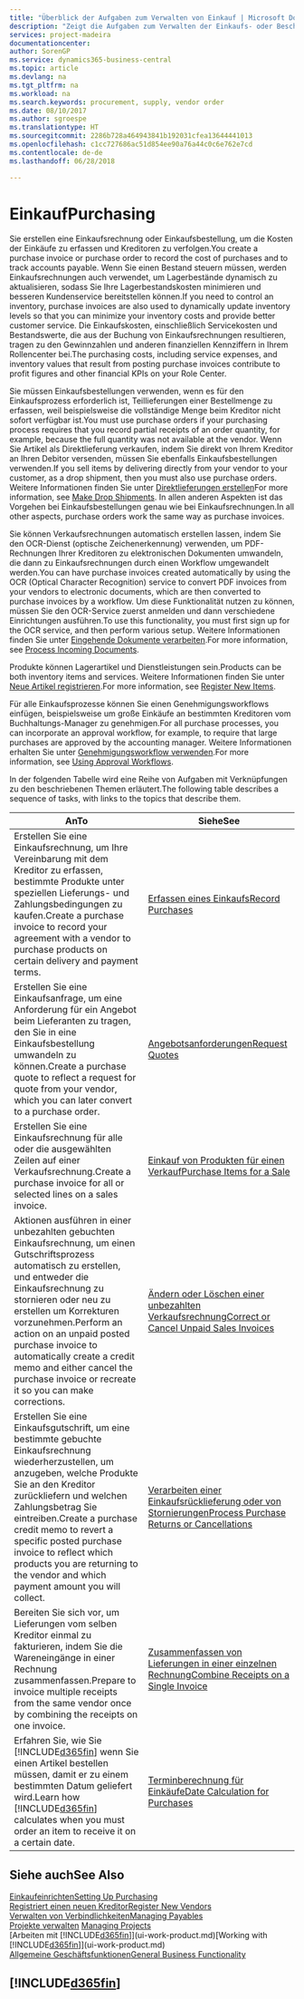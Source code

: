 ```yaml
---
title: "Überblick der Aufgaben zum Verwalten von Einkauf | Microsoft Docs"
description: "Zeigt die Aufgaben zum Verwalten der Einkaufs- oder Beschaffungsvorgänge, einschließlich das Vorgehen bei Einkaufsrechnungen und Bestellungen."
services: project-madeira
documentationcenter: 
author: SorenGP
ms.service: dynamics365-business-central
ms.topic: article
ms.devlang: na
ms.tgt_pltfrm: na
ms.workload: na
ms.search.keywords: procurement, supply, vendor order
ms.date: 08/10/2017
ms.author: sgroespe
ms.translationtype: HT
ms.sourcegitcommit: 2286b728a464943841b192031cfea13644441013
ms.openlocfilehash: c1cc727686ac51d854ee90a76a44c0c6e762e7cd
ms.contentlocale: de-de
ms.lasthandoff: 06/28/2018

---
```

# <a name="purchasing"></a><span data-ttu-id="9c094-103">Einkauf</span><span class="sxs-lookup"><span data-stu-id="9c094-103">Purchasing</span></span>
<span data-ttu-id="9c094-104">Sie erstellen eine Einkaufsrechnung oder Einkaufsbestellung, um die Kosten der Einkäufe zu erfassen und Kreditoren zu verfolgen.</span><span class="sxs-lookup"><span data-stu-id="9c094-104">You create a purchase invoice or purchase order to record the cost of purchases and to track accounts payable.</span></span> <span data-ttu-id="9c094-105">Wenn Sie einen Bestand steuern müssen, werden Einkaufsrechnungen auch verwendet, um Lagerbestände dynamisch zu aktualisieren, sodass Sie Ihre Lagerbestandskosten minimieren und besseren Kundenservice bereitstellen können.</span><span class="sxs-lookup"><span data-stu-id="9c094-105">If you need to control an inventory, purchase invoices are also used to dynamically update inventory levels so that you can minimize your inventory costs and provide better customer service.</span></span> <span data-ttu-id="9c094-106">Die Einkaufskosten, einschließlich Servicekosten und Bestandswerte, die aus der Buchung von Einkaufsrechnungen resultieren, tragen zu den Gewinnzahlen und anderen finanziellen Kennziffern in Ihrem Rollencenter bei.</span><span class="sxs-lookup"><span data-stu-id="9c094-106">The purchasing costs, including service expenses, and inventory values that result from posting purchase invoices contribute to profit figures and other financial KPIs on your Role Center.</span></span>

<span data-ttu-id="9c094-107">Sie müssen Einkaufsbestellungen verwenden, wenn es für den Einkaufsprozess erforderlich ist, Teillieferungen einer Bestellmenge zu erfassen, weil beispielsweise die vollständige Menge beim Kreditor nicht sofort verfügbar ist.</span><span class="sxs-lookup"><span data-stu-id="9c094-107">You must use purchase orders if your purchasing process requires that you record partial receipts of an order quantity, for example, because the full quantity was not available at the vendor.</span></span> <span data-ttu-id="9c094-108">Wenn Sie Artikel als Direktlieferung verkaufen, indem Sie direkt von Ihrem Kreditor an Ihren Debitor versenden, müssen Sie ebenfalls Einkaufsbestellungen verwenden.</span><span class="sxs-lookup"><span data-stu-id="9c094-108">If you sell items by delivering directly from your vendor to your customer, as a drop shipment, then you must also use purchase orders.</span></span> <span data-ttu-id="9c094-109">Weitere Informationen finden Sie unter [Direktlieferungen erstellen](sales-how-drop-shipment.md)</span><span class="sxs-lookup"><span data-stu-id="9c094-109">For more information, see [Make Drop Shipments](sales-how-drop-shipment.md).</span></span> <span data-ttu-id="9c094-110">In allen anderen Aspekten ist das Vorgehen bei Einkaufsbestellungen genau wie bei Einkaufsrechnungen.</span><span class="sxs-lookup"><span data-stu-id="9c094-110">In all other aspects, purchase orders work the same way as purchase invoices.</span></span>

<span data-ttu-id="9c094-111">Sie können Verkaufsrechnungen automatisch erstellen lassen, indem Sie den OCR-Dienst (optische Zeichenerkennung) verwenden, um PDF-Rechnungen Ihrer Kreditoren zu elektronischen Dokumenten umwandeln, die dann zu Einkaufsrechnungen durch einen Workflow umgewandelt werden.</span><span class="sxs-lookup"><span data-stu-id="9c094-111">You can have purchase invoices created automatically by using the OCR (Optical Character Recognition) service to convert PDF invoices from your vendors to electronic documents, which are then converted to purchase invoices by a workflow.</span></span> <span data-ttu-id="9c094-112">Um diese Funktionalität nutzen zu können, müssen Sie den OCR-Service zuerst anmelden und dann verschiedene Einrichtungen ausführen.</span><span class="sxs-lookup"><span data-stu-id="9c094-112">To use this functionality, you must first sign up for the OCR service, and then perform various setup.</span></span> <span data-ttu-id="9c094-113">Weitere Informationen finden Sie unter [Eingehende Dokumente verarbeiten](across-process-income-documents.md).</span><span class="sxs-lookup"><span data-stu-id="9c094-113">For more information, see [Process Incoming Documents](across-process-income-documents.md).</span></span>      

<span data-ttu-id="9c094-114">Produkte können Lagerartikel und Dienstleistungen sein.</span><span class="sxs-lookup"><span data-stu-id="9c094-114">Products can be both inventory items and services.</span></span> <span data-ttu-id="9c094-115">Weitere Informationen finden Sie unter [Neue Artikel registrieren](inventory-how-register-new-items.md).</span><span class="sxs-lookup"><span data-stu-id="9c094-115">For more information, see [Register New Items](inventory-how-register-new-items.md).</span></span>

<span data-ttu-id="9c094-116">Für alle Einkaufsprozesse können Sie einen Genehmigungsworkflows einfügen, beispielsweise um große Einkäufe an bestimmten Kreditoren vom Buchhaltungs-Manager zu genehmigen.</span><span class="sxs-lookup"><span data-stu-id="9c094-116">For all purchase processes, you can incorporate an approval workflow, for example, to require that large purchases are approved by the accounting manager.</span></span> <span data-ttu-id="9c094-117">Weitere Informationen erhalten Sie unter [Genehmigungsworkflow verwenden](across-how-use-approval-workflows.md).</span><span class="sxs-lookup"><span data-stu-id="9c094-117">For more information, see [Using Approval Workflows](across-how-use-approval-workflows.md).</span></span>

<span data-ttu-id="9c094-118">In der folgenden Tabelle wird eine Reihe von Aufgaben mit Verknüpfungen zu den beschriebenen Themen erläutert.</span><span class="sxs-lookup"><span data-stu-id="9c094-118">The following table describes a sequence of tasks, with links to the topics that describe them.</span></span>

| <span data-ttu-id="9c094-119">An</span><span class="sxs-lookup"><span data-stu-id="9c094-119">To</span></span> | <span data-ttu-id="9c094-120">Siehe</span><span class="sxs-lookup"><span data-stu-id="9c094-120">See</span></span> |
| --- | --- |
| <span data-ttu-id="9c094-121">Erstellen Sie eine Einkaufsrechnung, um Ihre Vereinbarung mit dem Kreditor zu erfassen, bestimmte Produkte unter speziellen Lieferungs- und Zahlungsbedingungen zu kaufen.</span><span class="sxs-lookup"><span data-stu-id="9c094-121">Create a purchase invoice to record your agreement with a vendor to purchase products on certain delivery and payment terms.</span></span> |[<span data-ttu-id="9c094-122">Erfassen eines Einkaufs</span><span class="sxs-lookup"><span data-stu-id="9c094-122">Record Purchases</span></span>](purchasing-how-record-purchases.md) |
|<span data-ttu-id="9c094-123">Erstellen Sie eine Einkaufsanfrage, um eine Anforderung für ein Angebot beim Lieferanten zu tragen, den Sie in eine Einkaufsbestellung umwandeln zu können.</span><span class="sxs-lookup"><span data-stu-id="9c094-123">Create a purchase quote to reflect a request for quote from your vendor, which you can later convert to a purchase order.</span></span>|[<span data-ttu-id="9c094-124">Angebotsanforderungen</span><span class="sxs-lookup"><span data-stu-id="9c094-124">Request Quotes</span></span>](purchasing-how-request-quotes.md)|
| <span data-ttu-id="9c094-125">Erstellen Sie eine Einkaufsrechnung für alle oder die ausgewählten Zeilen auf einer Verkaufsrechnung.</span><span class="sxs-lookup"><span data-stu-id="9c094-125">Create a purchase invoice for all or selected lines on a sales invoice.</span></span> |[<span data-ttu-id="9c094-126">Einkauf von Produkten für einen Verkauf</span><span class="sxs-lookup"><span data-stu-id="9c094-126">Purchase Items for a Sale</span></span>](purchasing-how-purchase-products-sale.md) |
| <span data-ttu-id="9c094-127">Aktionen ausführen in einer unbezahlten gebuchten Einkaufsrechnung, um einen Gutschriftsprozess automatisch zu erstellen, und entweder die Einkaufsrechnung zu stornieren oder neu zu erstellen um Korrekturen vorzunehmen.</span><span class="sxs-lookup"><span data-stu-id="9c094-127">Perform an action on an unpaid posted purchase invoice to automatically create a credit memo and either cancel the purchase invoice or recreate it so you can make corrections.</span></span> |[<span data-ttu-id="9c094-128">Ändern oder Löschen einer unbezahlten Verkaufsrechnung</span><span class="sxs-lookup"><span data-stu-id="9c094-128">Correct or Cancel Unpaid Sales Invoices</span></span>](purchasing-how-correct-cancel-unpaid-purchase-invoices.md) |
| <span data-ttu-id="9c094-129">Erstellen Sie eine Einkaufsgutschrift, um eine bestimmte gebuchte Einkaufsrechnung wiederherzustellen, um anzugeben, welche Produkte Sie an den Kreditor zurückliefern und welchen Zahlungsbetrag Sie eintreiben.</span><span class="sxs-lookup"><span data-stu-id="9c094-129">Create a purchase credit memo to revert a specific posted purchase invoice to reflect which products you are returning to the vendor and which payment amount you will collect.</span></span> |[<span data-ttu-id="9c094-130">Verarbeiten einer Einkaufsrücklieferung oder von Stornierungen</span><span class="sxs-lookup"><span data-stu-id="9c094-130">Process Purchase Returns or Cancellations</span></span>](purchasing-how-register-new-vendors.md) |
|<span data-ttu-id="9c094-131">Bereiten Sie sich vor, um Lieferungen vom selben Kreditor einmal zu fakturieren, indem Sie die Wareneingänge in einer Rechnung zusammenfassen.</span><span class="sxs-lookup"><span data-stu-id="9c094-131">Prepare to invoice multiple receipts from the same vendor once by combining the receipts on one invoice.</span></span>|[<span data-ttu-id="9c094-132">Zusammenfassen von Lieferungen in einer einzelnen Rechnung</span><span class="sxs-lookup"><span data-stu-id="9c094-132">Combine Receipts on a Single Invoice</span></span>](purchasing-how-to-combine-receipts.md)|
| <span data-ttu-id="9c094-133">Erfahren Sie, wie Sie [!INCLUDE[d365fin](includes/d365fin_md.md)] wenn Sie einen Artikel bestellen müssen, damit er zu einem bestimmten Datum geliefert wird.</span><span class="sxs-lookup"><span data-stu-id="9c094-133">Learn how [!INCLUDE[d365fin](includes/d365fin_md.md)] calculates when you must order an item to receive it on a certain date.</span></span>|[<span data-ttu-id="9c094-134">Terminberechnung für Einkäufe</span><span class="sxs-lookup"><span data-stu-id="9c094-134">Date Calculation for Purchases</span></span>](purchasing-date-calculation-for-purchases.md)|

## <a name="see-also"></a><span data-ttu-id="9c094-135">Siehe auch</span><span class="sxs-lookup"><span data-stu-id="9c094-135">See Also</span></span>
[<span data-ttu-id="9c094-136">Einkaufeinrichten</span><span class="sxs-lookup"><span data-stu-id="9c094-136">Setting Up Purchasing</span></span>](purchasing-setup-purchasing.md)  
[<span data-ttu-id="9c094-137">Registriert einen neuen Kreditor</span><span class="sxs-lookup"><span data-stu-id="9c094-137">Register New Vendors</span></span>](purchasing-how-register-new-vendors.md)  
[<span data-ttu-id="9c094-138">Verwalten von Verbindlichkeiten</span><span class="sxs-lookup"><span data-stu-id="9c094-138">Managing Payables</span></span>](payables-manage-payables.md)  
<span data-ttu-id="9c094-139">[Projekte verwalten](projects-manage-projects.md)  </span><span class="sxs-lookup"><span data-stu-id="9c094-139">[Managing Projects](projects-manage-projects.md)  </span></span>  
<span data-ttu-id="9c094-140">[Arbeiten mit [!INCLUDE[d365fin](includes/d365fin_md.md)]](ui-work-product.md)</span><span class="sxs-lookup"><span data-stu-id="9c094-140">[Working with [!INCLUDE[d365fin](includes/d365fin_md.md)]](ui-work-product.md)</span></span>  
[<span data-ttu-id="9c094-141">Allgemeine Geschäftsfunktionen</span><span class="sxs-lookup"><span data-stu-id="9c094-141">General Business Functionality</span></span>](ui-across-business-areas.md)

## [!INCLUDE[d365fin](includes/free_trial_md.md)]  
 

